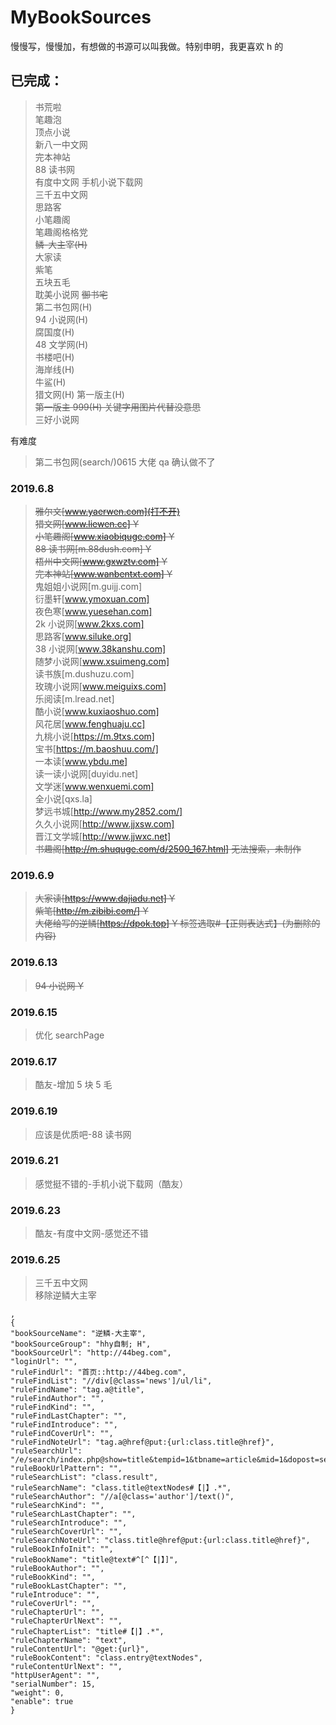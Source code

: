 # MyBookSources

慢慢写，慢慢加，有想做的书源可以叫我做。特别申明，我更喜欢 h 的

## 已完成：

> 书荒啦  
> 笔趣泡  
> 顶点小说  
> 新八一中文网  
> 完本神站  
> 88 读书网  
> 有度中文网
> 手机小说下载网  
> 三千五中文网  
> 思路客  
> 小笔趣阁  
> 笔趣阁格格党  
> ~~鳞-大主宰(H)~~  
> 大家读  
> 紫笔  
> 五块五毛  
> 耽美小说网
> ~~御书宅~~  
> 第二书包网(H)  
> 94 小说网(H)  
> 腐国度(H)  
> 48 文学网(H)  
> 书楼吧(H)  
> 海岸线(H)  
> 牛鲨(H)  
> 猎文网(H)
> 第一版主(H)  
> ~~第一版主 999(H) 关键字用图片代替没意思~~  
> 三好小说网

有难度

> 第二书包网(search/)0615 大佬 qa 确认做不了

### 2019.6.8

> ~~雅尔文[www.yaerwen.com](打不开)~~  
> ~~猎文网[www.liewen.cc] Y~~  
> ~~小笔趣阁[www.xiaobiquge.com] Y~~  
> ~~88 读书网[m.88dush.com] Y~~  
> ~~梧州中文网[www.gxwztv.com] Y~~  
> ~~完本神站[www.wanbentxt.com] Y~~  
> 鬼姐姐小说网[m.guijj.com]  
> 衍墨轩[www.ymoxuan.com]  
> 夜色寒[www.yuesehan.com]  
> 2k 小说网[www.2kxs.com]  
> 思路客[www.siluke.org]  
> 38 小说网[www.38kanshu.com]  
> 随梦小说网[www.xsuimeng.com]  
> 读书族[m.dushuzu.com]  
> 玫瑰小说网[www.meiguixs.com]  
> 乐阅读[m.lread.net]  
> 酷小说[www.kuxiaoshuo.com]  
> 风花居[www.fenghuaju.cc]  
> 九桃小说[https://m.9txs.com]  
> 宝书[https://m.baoshuu.com/]  
> 一本读[www.ybdu.me]  
> 读一读小说网[duyidu.net]  
> 文学迷[www.wenxuemi.com]  
> 全小说[qxs.la]  
> 梦远书城[http://www.my2852.com/]  
> 久久小说网[http://www.jjxsw.com]  
> 晋江文学城[http://www.jjwxc.net]  
> ~~书趣阁[http://m.shuquge.com/d/2500_167.html] 无法搜索，未制作~~

### 2019.6.9

> ~~大家读[https://www.dajiadu.net] Y~~  
> ~~紫笔[http://m.zibibi.com/] Y~~  
> ~~大佬给写的逆鳞[https://dpok.top] Y 标签选取#【正则表达式】(为删除的内容)~~

### 2019.6.13

> ~~94 小说网 Y~~

### 2019.6.15

> 优化 searchPage

### 2019.6.17

> 酷友-增加 5 块 5 毛

### 2019.6.19

> 应该是优质吧-88 读书网

### 2019.6.21

> 感觉挺不错的-手机小说下载网（酷友）

### 2019.6.23

> 酷友-有度中文网-感觉还不错

### 2019.6.25

> 三千五中文网  
> 移除逆鳞大主宰

```
,
{
"bookSourceName": "逆鳞-大主宰",
"bookSourceGroup": "hhy自制; H",
"bookSourceUrl": "http://44beg.com",
"loginUrl": "",
"ruleFindUrl": "首页::http://44beg.com",
"ruleFindList": "//div[@class='news']/ul/li",
"ruleFindName": "tag.a@title",
"ruleFindAuthor": "",
"ruleFindKind": "",
"ruleFindLastChapter": "",
"ruleFindIntroduce": "",
"ruleFindCoverUrl": "",
"ruleFindNoteUrl": "tag.a@href@put:{url:class.title@href}",
"ruleSearchUrl":
"/e/search/index.php@show=title&tempid=1&tbname=article&mid=1&dopost=search&keyboard=searchKey&submit=|char=gb2312",
"ruleBookUrlPattern": "",
"ruleSearchList": "class.result",
"ruleSearchName": "class.title@textNodes#【|】.*",
"ruleSearchAuthor": "//a[@class='author']/text()",
"ruleSearchKind": "",
"ruleSearchLastChapter": "",
"ruleSearchIntroduce": "",
"ruleSearchCoverUrl": "",
"ruleSearchNoteUrl": "class.title@href@put:{url:class.title@href}",
"ruleBookInfoInit": "",
"ruleBookName": "title@text#^[^【|】]",
"ruleBookAuthor": "",
"ruleBookKind": "",
"ruleBookLastChapter": "",
"ruleIntroduce": "",
"ruleCoverUrl": "",
"ruleChapterUrl": "",
"ruleChapterUrlNext": "",
"ruleChapterList": "title#【|】.*",
"ruleChapterName": "text",
"ruleContentUrl": "@get:{url}",
"ruleBookContent": "class.entry@textNodes",
"ruleContentUrlNext": "",
"httpUserAgent": "",
"serialNumber": 15,
"weight": 0,
"enable": true
}
```
